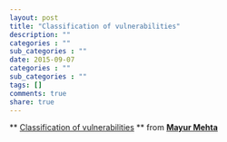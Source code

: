 ```yaml
---
layout: post
title: "Classification of vulnerabilities"
description: ""
categories : ""
sub_categories : ""
date: 2015-09-07
categories : ""
sub_categories : ""
tags: []
comments: true
share: true
---
```


** [Classification of vulnerabilities](//www.slideshare.net/mayurblr/classification-of-vulnerabilities) ** from **[Mayur Mehta](//www.slideshare.net/mayurblr)**

